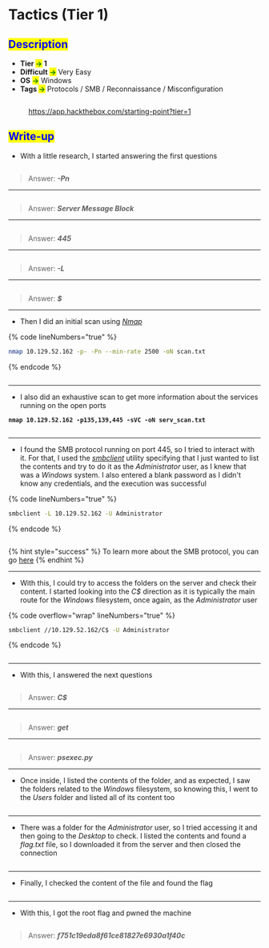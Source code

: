 # Tactics (Tier 1)

## <mark style="color:blue;">Description</mark>

* **Tier&#x20;**<mark style="color:green;">**->**</mark>**&#x20;1**
* **Difficult** <mark style="color:green;">**->**</mark> Very Easy
* **OS** <mark style="color:green;">**->**</mark> Windows
* **Tags&#x20;**<mark style="color:green;">**->**</mark> Protocols / SMB / Reconnaissance / Misconfiguration

<figure><img src="../../.gitbook/assets/image (351).png" alt=""><figcaption><p><a href="https://app.hackthebox.com/starting-point?tier=1">https://app.hackthebox.com/starting-point?tier=1</a></p></figcaption></figure>

## <mark style="color:blue;">Write-up</mark>

* With a little research, I started answering the first questions

<figure><img src="../../.gitbook/assets/image (576).png" alt=""><figcaption></figcaption></figure>

> Answer: _**-Pn**_

***

<figure><img src="../../.gitbook/assets/image (577).png" alt=""><figcaption></figcaption></figure>

> Answer: _**Server Message Block**_

***

<figure><img src="../../.gitbook/assets/image (578).png" alt=""><figcaption></figcaption></figure>

> Answer: _**445**_

***

<figure><img src="../../.gitbook/assets/image (579).png" alt=""><figcaption></figcaption></figure>

> Answer: _**-L**_

***

<figure><img src="../../.gitbook/assets/image (580).png" alt=""><figcaption></figcaption></figure>

> Answer: _**$**_

***

* Then I did an initial scan using [_Nmap_](../../networks/tools-and-utilities.md#nmap)

{% code lineNumbers="true" %}
```bash
nmap 10.129.52.162 -p- -Pn --min-rate 2500 -oN scan.txt
```
{% endcode %}

<figure><img src="../../.gitbook/assets/image (581).png" alt=""><figcaption></figcaption></figure>

***

* I also did an exhaustive scan to get more information about the services running on the open ports

<pre class="language-basic" data-line-numbers><code class="lang-basic"><strong>nmap 10.129.52.162 -p135,139,445 -sVC -oN serv_scan.txt
</strong></code></pre>

<figure><img src="../../.gitbook/assets/image (582).png" alt=""><figcaption></figcaption></figure>

***

* I found the SMB protocol running on port 445, so I tried to interact with it. For that, I used the [_smbclient_](../../networks/tools-and-utilities.md#smbclient) utility specifying that I just wanted to list the contents and try to do it as the _Administrator_ user, as I knew that was a _Windows_ system. I also entered a blank password as I didn't know any credentials, and the execution was successful

{% code lineNumbers="true" %}
```bash
smbclient -L 10.129.52.162 -U Administrator 
```
{% endcode %}

<figure><img src="../../.gitbook/assets/image (583).png" alt=""><figcaption></figcaption></figure>

{% hint style="success" %}
To learn more about the SMB protocol, you can go [here](../../networks/protocols/smb.md)
{% endhint %}

***

* With this, I could try to access the folders on the server and check their content. I started looking into the _C$_ direction as it is typically the main route for the _Windows_ filesystem, once again, as the _Administrator_ user

{% code overflow="wrap" lineNumbers="true" %}
```bash
smbclient //10.129.52.162/C$ -U Administrator
```
{% endcode %}

<figure><img src="../../.gitbook/assets/image (343).png" alt=""><figcaption></figcaption></figure>

***

* With this, I answered the next questions

<figure><img src="../../.gitbook/assets/image (344).png" alt=""><figcaption></figcaption></figure>

> Answer: _**C$**_

***

<figure><img src="../../.gitbook/assets/image (345).png" alt=""><figcaption></figcaption></figure>

> Answer: _**get**_

***

<figure><img src="../../.gitbook/assets/image (346).png" alt=""><figcaption></figcaption></figure>

> Answer: _**psexec.py**_

***

* Once inside, I listed the contents of the folder, and as expected, I saw the folders related to the _Windows_ filesystem, so knowing this, I went to the _Users_ folder and listed all of its content too

<figure><img src="../../.gitbook/assets/image (348).png" alt=""><figcaption></figcaption></figure>

***

* There was a folder for the _Administrator_ user, so I tried accessing it and then going to the _Desktop_ to check. I listed the contents and found a _flag.txt_ file, so I downloaded it from the server and then closed the connection

<figure><img src="../../.gitbook/assets/image (349).png" alt=""><figcaption></figcaption></figure>

***

* Finally, I checked the content of the file and found the flag

<figure><img src="../../.gitbook/assets/image (350).png" alt=""><figcaption></figcaption></figure>

***

* With this, I got the root flag and pwned the machine

<figure><img src="../../.gitbook/assets/image (245) (1).png" alt=""><figcaption></figcaption></figure>

> Answer: _**f751c19eda8f61ce81827e6930a1f40c**_

